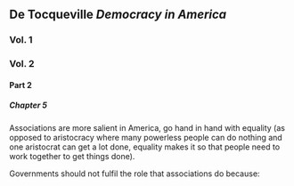 ## De Tocqueville *Democracy in America*
### Vol. 1
### Vol. 2
#### Part 2
##### Chapter 5
Associations are more salient in America, go hand in hand with equality (as opposed to aristocracy where many powerless people can do nothing and one aristocrat can get a lot done, equality makes it so that people need to work together to get things done).

Governments should not fulfil the role that associations do because:
